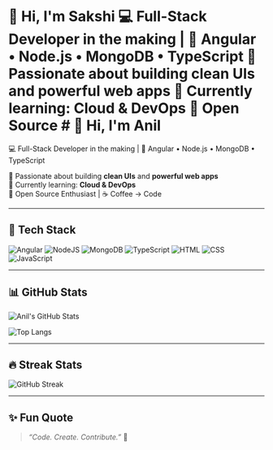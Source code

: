
# 👋 Hi, I'm Sakshi  💻 Full-Stack Developer in the making | 🚀 Angular • Node.js • MongoDB • TypeScript    🌟 Passionate about building **clean UIs** and **powerful web apps**   🌱 Currently learning: **Cloud &amp; DevOps**   🤝 Open Source # 👋 Hi, I'm Anil  
💻 Full-Stack Developer in the making | 🚀 Angular • Node.js • MongoDB • TypeScript  

🌟 Passionate about building **clean UIs** and **powerful web apps**  
🌱 Currently learning: **Cloud & DevOps**  
🤝 Open Source Enthusiast | ☕ Coffee → Code  

---

## 🚀 Tech Stack
![Angular](https://img.shields.io/badge/Angular-DD0031?style=for-the-badge&logo=angular&logoColor=white)
![NodeJS](https://img.shields.io/badge/Node.js-339933?style=for-the-badge&logo=nodedotjs&logoColor=white)
![MongoDB](https://img.shields.io/badge/MongoDB-47A248?style=for-the-badge&logo=mongodb&logoColor=white)
![TypeScript](https://img.shields.io/badge/TypeScript-3178C6?style=for-the-badge&logo=typescript&logoColor=white)
![HTML](https://img.shields.io/badge/HTML5-E34F26?style=for-the-badge&logo=html5&logoColor=white)
![CSS](https://img.shields.io/badge/CSS3-1572B6?style=for-the-badge&logo=css3&logoColor=white)
![JavaScript](https://img.shields.io/badge/JavaScript-F7DF1E?style=for-the-badge&logo=javascript&logoColor=black)

---

## 📊 GitHub Stats
![Anil's GitHub Stats](https://github-readme-stats.vercel.app/api?username=YOUR-USERNAME&show_icons=true&theme=radical)  

![Top Langs](https://github-readme-stats.vercel.app/api/top-langs/?username=YOUR-USERNAME&layout=compact&theme=radical)  

---

## 🔥 Streak Stats
![GitHub Streak](https://github-readme-streak-stats.herokuapp.com/?user=YOUR-USERNAME&theme=radical)  

---

## ✨ Fun Quote
> *“Code. Create. Contribute.”* 🚀

